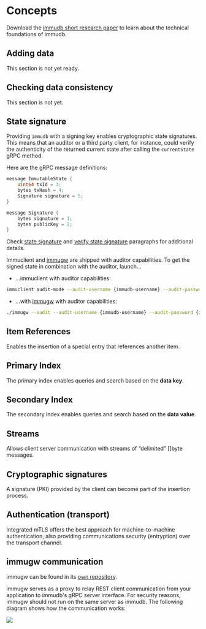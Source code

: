 # Concepts

Download the [immudb short research paper](https://codenotary.com/technologies/immudb/) to learn about the technical foundations of immudb.

## Adding data

[//]: # "update these sections to reflect accurate information"

This section is not yet ready.

## Checking data consistency
This section is not yet.

## State signature

Providing `immudb` with a signing key enables cryptographic state signatures.
This means that an auditor or a third party client, for instance, could verify the authenticity of the returned current state after calling the `currentState` gRPC method.

Here are the gRPC message definitions:
```go
message ImmutableState {
	uint64 txId = 3;
	bytes txHash = 4;
	Signature signature = 5;
}

message Signature {
	bytes signature = 1;
	bytes publicKey = 2;
}
```

[//]: # "these link are broken and lead to pages in the /old hierarchy"

Check [state signature](old/immudb/#state-signature) and [verify state signature](sdks-api.html#verify-state-signature) paragraphs for additional details.

Immuclient and [immugw](https://github.com/codenotary/immugw) are shipped with auditor capabilities.
To get the signed state in combination with the auditor, launch...
* ...immuclient with auditor capabilities:
```bash
immuclient audit-mode --audit-username {immudb-username} --audit-password {immudb-pw} --audit-signature validate
```
* ...with [immugw](https://github.com/codenotary/immugw) with auditor capabilities:
```bash
./immugw --audit --audit-username {immudb-username} --audit-password {immudb-pw} --audit-signature validate
```

## Item References

Enables the insertion of a special entry that references another item.

## Primary Index

The primary index enables queries and search based on the **data key**.

## Secondary Index

The secondary index enables queries and search based on the **data value**.

## Streams
Allows client server communication with streams of “delimited” []byte messages.

## Cryptographic signatures

A signature (PKI) provided by the client can become part of the insertion process.

## Authentication (transport)

Integrated mTLS offers the best approach for machine-to-machine authentication, also providing communications security (entryption) over the transport channel.

## immugw communication
immugw can be found in its [own repository](https://github.com/codenotary/immugw).

immugw serves as a proxy to relay REST client communication from your application to immudb's gRPC server interface. For security reasons, immugw should not run on the same server as immudb. The following diagram shows how the communication works:

![](.gitbook/assets/diagram-immugw.svg)
